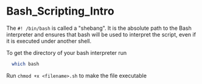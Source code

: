 # Bash_Scripting_Intro

The `#! /bin/bash` is called a "shebang". It is the absolute path to the Bash interpreter and ensures that bash will be used to interpret the script, even if it is executed under another shell.

To get the directory of your bash interpreter run
```bash
  which bash
```
Run `chmod +x <filename>.sh` to make the file executable
